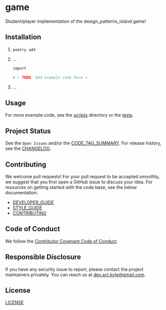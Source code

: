 # game

Student/player implementation of the design_patterns_island game!

## Installation

1. `poetry add `

1. ...

   ```sh
   import

   # < TODO: Add example code here >
   ```

1. ...

## Usage

<!-- < TODO: Show an example (screenshots, terminal recording, etc.) > -->

For more example code, see the [scripts] directory or the [tests].

## Project Status

See the `Open Issues` and/or the [CODE_TAG_SUMMARY]. For release history, see the [CHANGELOG].

## Contributing

We welcome pull requests! For your pull request to be accepted smoothly, we suggest that you first open a GitHub issue to discuss your idea. For resources on getting started with the code base, see the below documentation:

- [DEVELOPER_GUIDE]
- [STYLE_GUIDE]
- [CONTRIBUTING]

## Code of Conduct

We follow the [Contributor Covenant Code of Conduct][contributor-covenant].

## Responsible Disclosure

If you have any security issue to report, please contact the project maintainers privately. You can reach us at [dev.act.kyle@gmail.com](mailto:dev.act.kyle@gmail.com).

## License

[LICENSE]

[changelog]: ./docs/CHANGELOG.md
[code_tag_summary]: ./docs/CODE_TAG_SUMMARY.md
[contributing]: ./docs/CONTRIBUTING.md
[contributor-covenant]: https://www.contributor-covenant.org
[developer_guide]: ./docs/DEVELOPER_GUIDE.md
[license]: https://github.com/DesignPatternsAdventure/game/LICENSE
[scripts]: https://github.com/DesignPatternsAdventure/game/scripts
[style_guide]: ./docs/STYLE_GUIDE.md
[tests]: https://github.com/DesignPatternsAdventure/game/tests
